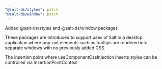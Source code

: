 ```yaml
---
"@salt-ds/styles": patch
"@salt-ds/window": patch
---
```


Added @salt-ds/styles and @salt-ds/window packages

These packages are introduced to support uses of Salt in a desktop application where pop-out elements such as tooltips are rendered into separate windows with no previously added CSS.

The insertion point where useComponentCssInjection inserts styles can be controlled via InsertionPointContext
